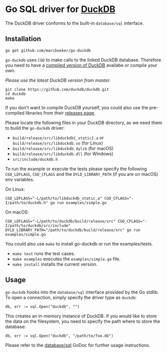 # Go SQL driver for [DuckDB](https://github.com/duckdb/duckdb)

The DuckDB driver conforms to the built-in `database/sql` interface.

## Installation

```
go get github.com/marcboeker/go-duckdb
```

`go-duckdb` uses `CGO` to make calls to the linked DuckDB database. Therefore you need to have a [compiled version of DuckDB](https://github.com/duckdb/duckdb/releases) availabe or compile your own.


*Please use the latest DuckDB version from master.*

```
git clone https://github.com/duckdb/duckdb.git
cd duckdb
make
```

If you don't want to compile DuckDB yourself, you could also use the pre-compiled libraries from their [releases page](https://github.com/duckdb/duckdb/releases).

Please locate the following files in your DuckDB directory, as we need them to build the `go-duckdb` driver:

- `build/release/src/libduckdb{_static}.a` or `build/release/src/libduckdb.so` (for Linux)
- `build/release/src/libduckdb.dylib` (for macOS)
- `build/release/src/libduckdb.dll` (for Windows)
- `src/include/duckdb.h`

To run the example or execute the tests please specify the following `CGO_LDFLAGS`, `CGO_CFLAGS` and the `DYLD_LIBRARY_PATH` (if you are on macOS) env variables.

On Linux:

```
CGO_LDFLAGS="-L/path/to/libduckdb_static.a" CGO_CFLAGS="-I/path/to/duckdb.h" go run examples/simple.go
```

On macOS:

```
CGO_LDFLAGS="-L/path/to/duckdb/build/release/src" CGO_CFLAGS="-I/path/to/duckdb/src/include" DYLD_LIBRARY_PATH="/path/to/duckdb/build/release/src" go run examples/simple.go
```

You could also use `make` to install go-duckdb or run the examples/tests.

- `make test` runs the test cases.
- `make examples` executes the `examples/simple.go` file.
- `make install` installs the current version.
## Usage

`go-duckdb` hooks into the `database/sql` interface provided by the Go stdlib. To open a connection, simply specify the driver type as `duckdb`:

```
db, err := sql.Open("duckdb", "")
```

This creates an in-memory instance of DuckDB. If you would like to store the data on the filesystem, you need to specify the path where to store the database:

```
db, err := sql.Open("duckdb", "/path/to/foo.db")
```

Please refer to the [database/sql](https://godoc.org/database/sql) GoDoc for further usage instructions.